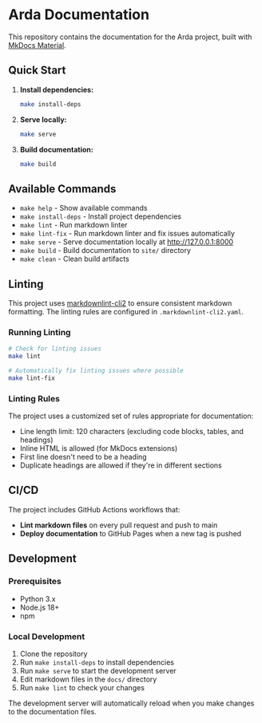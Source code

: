 # Arda Documentation

This repository contains the documentation for the Arda project, built with [MkDocs Material](https://squidfunk.github.io/mkdocs-material/).

## Quick Start

1. **Install dependencies:**
   ```bash
   make install-deps
   ```

2. **Serve locally:**
   ```bash
   make serve
   ```

3. **Build documentation:**
   ```bash
   make build
   ```

## Available Commands

- `make help` - Show available commands
- `make install-deps` - Install project dependencies
- `make lint` - Run markdown linter
- `make lint-fix` - Run markdown linter and fix issues automatically
- `make serve` - Serve documentation locally at http://127.0.0.1:8000
- `make build` - Build documentation to `site/` directory
- `make clean` - Clean build artifacts

## Linting

This project uses [markdownlint-cli2](https://github.com/DavidAnson/markdownlint-cli2) to ensure consistent markdown formatting. The linting rules are configured in `.markdownlint-cli2.yaml`.

### Running Linting

```bash
# Check for linting issues
make lint

# Automatically fix linting issues where possible
make lint-fix
```

### Linting Rules

The project uses a customized set of rules appropriate for documentation:

- Line length limit: 120 characters (excluding code blocks, tables, and headings)
- Inline HTML is allowed (for MkDocs extensions)
- First line doesn't need to be a heading
- Duplicate headings are allowed if they're in different sections

## CI/CD

The project includes GitHub Actions workflows that:

- **Lint markdown files** on every pull request and push to main
- **Deploy documentation** to GitHub Pages when a new tag is pushed

## Development

### Prerequisites

- Python 3.x
- Node.js 18+
- npm

### Local Development

1. Clone the repository
2. Run `make install-deps` to install dependencies
3. Run `make serve` to start the development server
4. Edit markdown files in the `docs/` directory
5. Run `make lint` to check your changes

The development server will automatically reload when you make changes to the documentation files.
